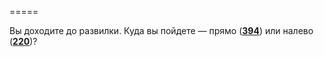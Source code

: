 =====

Вы доходите до развилки. Куда вы пойдете — прямо ([**394**](#n_394)) или налево ([**220**](#n_220))?

